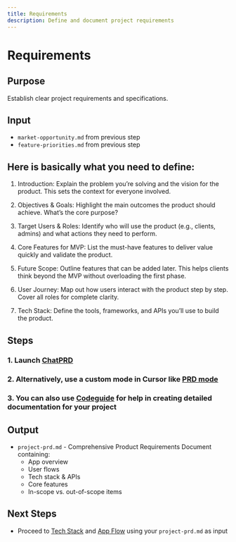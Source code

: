 ```yaml
---
title: Requirements
description: Define and document project requirements
---
```


# Requirements

## Purpose
Establish clear project requirements and specifications.

## Input
- `market-opportunity.md` from previous step
- `feature-priorities.md` from previous step

## Here is basically what you need to define:

1. Introduction: Explain the problem you’re solving and the vision for the product. This sets the context for everyone involved.

2. Objectives & Goals: Highlight the main outcomes the product should achieve. What’s the core purpose?

3. Target Users & Roles: Identify who will use the product (e.g., clients, admins) and what actions they need to perform.

4. Core Features for MVP: List the must-have features to deliver value quickly and validate the product.

5. Future Scope: Outline features that can be added later. This helps clients think beyond the MVP without overloading the first phase.

6. User Journey: Map out how users interact with the product step by step. Cover all roles for complete clarity.

7. Tech Stack: Define the tools, frameworks, and APIs you’ll use to build the product.

## Steps

### 1. Launch [ChatPRD](https://chatgpt.com/g/g-G5diVh12v-chatprd-ai-for-product-managers)
### 2. Alternatively, use a custom mode in Cursor like [PRD mode](https://playbooks.com/modes/prd)  
### 3. You can also use [Codeguide](https://www.codeguide.dev/) for help in creating detailed documentation for your project

## Output
- `project-prd.md` - Comprehensive Product Requirements Document containing:
    - App overview
    - User flows
    - Tech stack & APIs
    - Core features
    - In-scope vs. out-of-scope items

## Next Steps
- Proceed to [Tech Stack](../tech-stack/index.md) and [App Flow](../appflow/index.md) using your `project-prd.md` as input